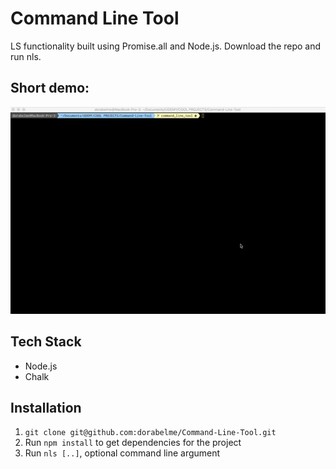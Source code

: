 # Command Line Tool

LS functionality built using Promise.all and Node.js. Download the repo and run nls.

## Short demo:

<p align ="center">
<img src="./command.gif" alt="command line tool app example">
</p>

## Tech Stack

- Node.js
- Chalk

## Installation

1. `git clone git@github.com:dorabelme/Command-Line-Tool.git`
2. Run `npm install` to get dependencies for the project
3. Run `nls [..]`, optional command line argument
